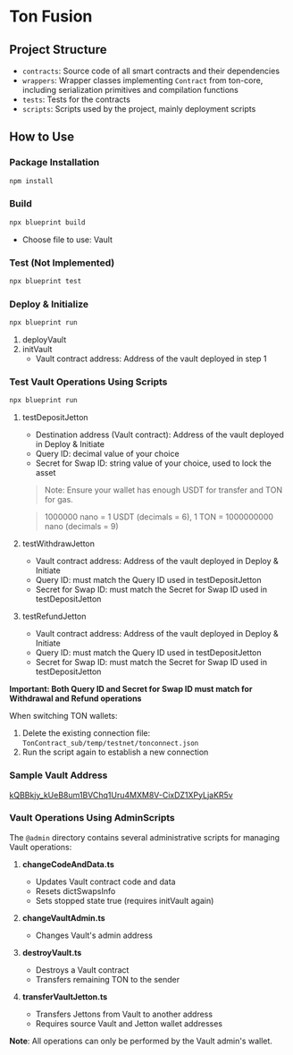 # Ton Fusion

## Project Structure

- `contracts`: Source code of all smart contracts and their dependencies
- `wrappers`: Wrapper classes implementing `Contract` from ton-core, including serialization primitives and compilation functions
- `tests`: Tests for the contracts
- `scripts`: Scripts used by the project, mainly deployment scripts

## How to Use

### Package Installation
```bash
npm install
```

### Build
```bash
npx blueprint build
```
- Choose file to use: Vault

### Test (Not Implemented)
```bash
npx blueprint test
```

### Deploy & Initialize
```bash
npx blueprint run
```
1. deployVault
2. initVault
   - Vault contract address: Address of the vault deployed in step 1

### Test Vault Operations Using Scripts
```bash
npx blueprint run
```
1. testDepositJetton
   - Destination address (Vault contract): Address of the vault deployed in Deploy & Initiate
   - Query ID: decimal value of your choice
   - Secret for Swap ID: string value of your choice, used to lock the asset
   > Note: Ensure your wallet has enough USDT for transfer and TON for gas.

   > 1000000 nano = 1 USDT (decimals = 6), 1 TON = 1000000000 nano (decimals = 9)

2. testWithdrawJetton
   - Vault contract address: Address of the vault deployed in Deploy & Initiate
   - Query ID: must match the Query ID used in testDepositJetton
   - Secret for Swap ID: must match the Secret for Swap ID used in testDepositJetton

3. testRefundJetton
   - Vault contract address: Address of the vault deployed in Deploy & Initiate
   - Query ID: must match the Query ID used in testDepositJetton
   - Secret for Swap ID: must match the Secret for Swap ID used in testDepositJetton

**Important: Both Query ID and Secret for Swap ID must match for Withdrawal and Refund operations**

When switching TON wallets:
1. Delete the existing connection file: `TonContract_sub/temp/testnet/tonconnect.json`
2. Run the script again to establish a new connection

### Sample Vault Address
[kQBBkjy_kUeB8um1BVChq1Uru4MXM8V-CixDZ1XPyLjaKR5v](https://testnet.tonviewer.com/kQBBkjy_kUeB8um1BVChq1Uru4MXM8V-CixDZ1XPyLjaKR5v)

### Vault Operations Using AdminScripts

The `@admin` directory contains several administrative scripts for managing Vault operations:

1. **changeCodeAndData.ts**
   - Updates Vault contract code and data
   - Resets dictSwapsInfo
   - Sets stopped state true (requires initVault again)

2. **changeVaultAdmin.ts**
   - Changes Vault's admin address

3. **destroyVault.ts**
   - Destroys a Vault contract
   - Transfers remaining TON to the sender

4. **transferVaultJetton.ts**
   - Transfers Jettons from Vault to another address
   - Requires source Vault and Jetton wallet addresses

**Note**: All operations can only be performed by the Vault admin's wallet.

